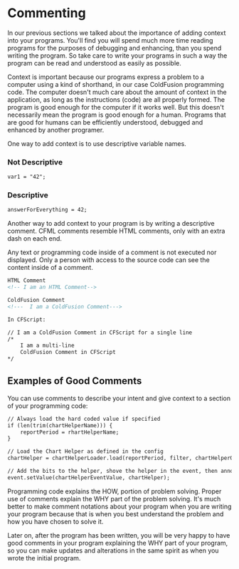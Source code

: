 # Commenting

In our previous sections we talked about the importance of adding
context into your programs. You'll find you will spend much more time
reading programs for the purposes of debugging and enhancing, than you
spend writing the program. So take care to write your programs in such a
way the program can be read and understood as easily as possible.

Context is important because our programs express a problem to a
computer using a kind of shorthand, in our case ColdFusion programming
code. The computer doesn't much care about the amount of context in the
application, as long as the instructions (code) are all properly formed.
The program is good enough for the computer if it works well. But this
doesn't necessarily mean the program is good enough for a human.
Programs that are good for humans can be efficiently understood,
debugged and enhanced by another programer.

One way to add context is to use descriptive variable names.

### Not Descriptive

```cfml
var1 = "42";
```

### Descriptive

```cfml
answerForEverything = 42;
```

Another way to add context to your program is by writing a descriptive
comment. CFML comments resemble HTML comments, only with an extra
dash on each end.

Any text or programming code inside of a comment is not executed nor
displayed. Only a person with access to the source code can see the
content inside of a comment.

```cfml
HTML Comment
<!-- I am an HTML Comment-->

ColdFusion Comment
<!---  I am a ColdFusion Comment--->

In CFScript:

// I am a ColdFusion Comment in CFScript for a single line
/*
    I am a multi-line
    ColdFusion Comment in CFScript
*/
```

## Examples of Good Comments

You can use comments to describe your intent and give context to a
section of your programming code:

```cfml
// Always load the hard coded value if specified
if (len(trim(chartHelperName))) {
    reportPeriod = rhartHelperName;
}

// Load the Chart Helper as defined in the config
chartHelper = chartHelperLoader.load(reportPeriod, filter, chartHelperOptionList);

// Add the bits to the helper, shove the helper in the event, then announce the right result
event.setValue(chartHelperEventValue, chartHelper);
```

Programming code explains the HOW, portion of problem solving. Proper
use of comments explain the WHY part of the problem solving. It's much
better to make comment notations about your program when you are writing
your program because that is when you best understand the problem and
how you have chosen to solve it.

Later on, after the program has been written, you will be very happy to
have good comments in your program explaining the WHY part of your
program, so you can make updates and alterations in the same spirit as
when you wrote the initial program.
